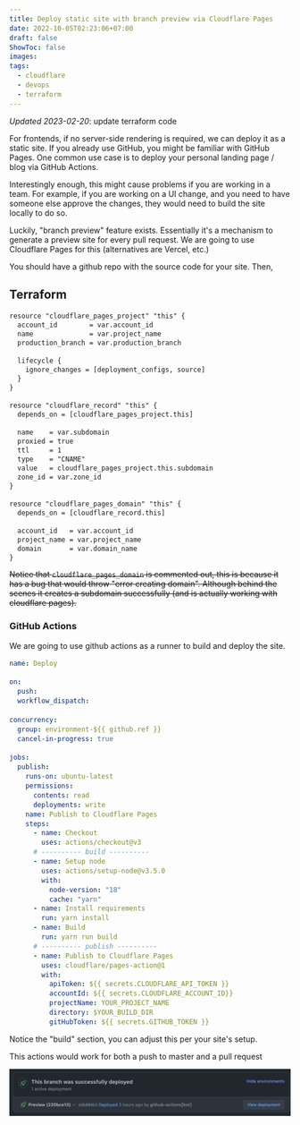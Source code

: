 ```yaml
---
title: Deploy static site with branch preview via Cloudflare Pages
date: 2022-10-05T02:23:06+07:00
draft: false
ShowToc: false
images:
tags:
  - cloudflare
  - devops
  - terraform
---
```


_Updated 2023-02-20_: update terraform code

For frontends, if no server-side rendering is required, we can deploy it as a static site. If you already use GitHub, you might be familiar with GitHub Pages. One common use case is to deploy your personal landing page / blog via GitHub Actions.

Interestingly enough, this might cause problems if you are working in a team. For example, if you are working on a UI change, and you need to have someone else approve the changes, they would need to build the site locally to do so.

Luckily, "branch preview" feature exists. Essentially it's a mechanism to generate a preview site for every pull request. We are going to use Cloudflare Pages for this (alternatives are Vercel, etc.)

You should have a github repo with the source code for your site. Then,

## Terraform

```hcl
resource "cloudflare_pages_project" "this" {
  account_id        = var.account_id
  name              = var.project_name
  production_branch = var.production_branch

  lifecycle {
    ignore_changes = [deployment_configs, source]
  }
}

resource "cloudflare_record" "this" {
  depends_on = [cloudflare_pages_project.this]

  name    = var.subdomain
  proxied = true
  ttl     = 1
  type    = "CNAME"
  value   = cloudflare_pages_project.this.subdomain
  zone_id = var.zone_id
}

resource "cloudflare_pages_domain" "this" {
  depends_on = [cloudflare_record.this]

  account_id   = var.account_id
  project_name = var.project_name
  domain       = var.domain_name
}
```

~~Notice that `cloudflare_pages_domain` is commented out, this is because it has a bug that would throw "error creating domain". Although behind the scenes it creates a subdomain successfully (and is actually working with cloudflare pages).~~

### GitHub Actions

We are going to use github actions as a runner to build and deploy the site.

```yaml
name: Deploy

on:
  push:
  workflow_dispatch:

concurrency:
  group: environment-${{ github.ref }}
  cancel-in-progress: true

jobs:
  publish:
    runs-on: ubuntu-latest
    permissions:
      contents: read
      deployments: write
    name: Publish to Cloudflare Pages
    steps:
      - name: Checkout
        uses: actions/checkout@v3
      # ---------- build ----------
      - name: Setup node
        uses: actions/setup-node@v3.5.0
        with:
          node-version: "18"
          cache: "yarn"
      - name: Install requirements
        run: yarn install
      - name: Build
        run: yarn run build
      # ---------- publish ----------
      - name: Publish to Cloudflare Pages
        uses: cloudflare/pages-action@1
        with:
          apiToken: ${{ secrets.CLOUDFLARE_API_TOKEN }}
          accountId: ${{ secrets.CLOUDFLARE_ACCOUNT_ID}}
          projectName: YOUR_PROJECT_NAME
          directory: $YOUR_BUILD_DIR
          gitHubToken: ${{ secrets.GITHUB_TOKEN }}
```

Notice the "build" section, you can adjust this per your site's setup.

This actions would work for both a push to master and a pull request

![cloudflare pages branch preview](images/2022-10-05-02-40-24.png)
